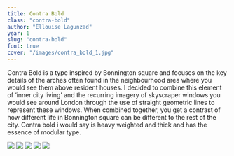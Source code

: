 ```yaml
---
title: Contra Bold
class: "contra-bold"
author: "Ellouise Lagunzad"
year: 1
slug: "contra-bold"
font: true
cover: "/images/contra_bold_1.jpg"
---
```


Contra Bold is a type inspired by Bonnington square and focuses on the key details of the arches often found in the neighbourhood area where you would see them above resident houses. I decided to combine this element of ‘inner city living’ and the recurring imagery of skyscraper windows you would see around London through the use of straight geometric lines to represent these windows. When combined together, you get a contrast of how different life in Bonnington square can be different to the rest of the city. Contra bold i would say is heavy weighted and thick and has the essence of modular type.

![](/images/contra_bold_1.jpg)
![](/images/contra_bold_2.jpg)
![](/images/contra_bold_3.jpg)
![](/images/contra_bold_4.jpg)
![](/images/contra_bold_5.jpg)
